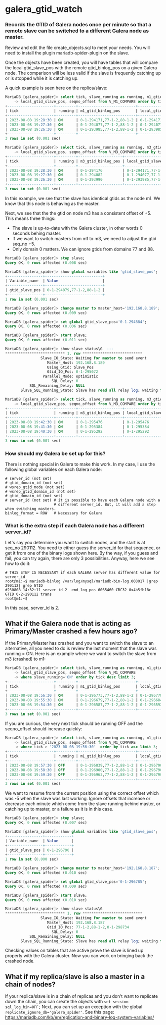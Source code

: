 # galera_gtid_watch
### Records the GTID of Galera nodes once per minute so that a remote slave can be switched to a different Galera node as master.

Review and edit the file create_objects.sql to meet your needs. You will need to install the plugin mariadb-spider-plugin on the slave.

Once the objects have been created, you will have tables that will compare the local gtid_slave_pos with the remote gtid_binlog_pos on a given Galera node. The comparison will be less valid if the slave is frequently catching up or is stopped while it is catching up.

A quick example is seen here on the replica/slave:
```sql
MariaDB [galera_spider]> select tick, slave_running as running, m1_gtid_binlog_pos,
    -> local_gtid_slave_pos, seqno_offset from V_M1_COMPARE order by tick desc limit 3;
+---------------------+---------+--------------------------+--------------------------+---------------------+
| tick                | running | m1_gtid_binlog_pos       | local_gtid_slave_pos     | seqno_offset        |
+---------------------+---------+--------------------------+--------------------------+---------------------+
| 2023-08-08 19:28:30 | ON      | 0-1-294171,77-1-2,88-1-2 | 0-1-294171,77-1-2,88-1-2 | GTIDs ARE IDENTICAL |
| 2023-08-08 19:27:30 | ON      | 0-1-294077,77-1-2,88-1-2 | 0-1-294077,77-1-2,88-1-2 | GTIDs ARE IDENTICAL |
| 2023-08-08 19:26:30 | ON      | 0-1-293985,77-1-2,88-1-2 | 0-1-293985,77-1-2,88-1-2 | GTIDs ARE IDENTICAL |
+---------------------+---------+--------------------------+--------------------------+---------------------+
3 rows in set (0.001 sec)

MariaDB [galera_spider]> select tick, slave_running as running, m3_gtid_binlog_pos,
    -> local_gtid_slave_pos, seqno_offset from V_M3_COMPARE order by tick desc limit 3;
+---------------------+---------+--------------------+--------------------------+----------------------+
| tick                | running | m3_gtid_binlog_pos | local_gtid_slave_pos     | seqno_offset         |
+---------------------+---------+--------------------+--------------------------+----------------------+
| 2023-08-08 19:28:30 | ON      | 0-1-294176         | 0-1-294171,77-1-2,88-1-2 | DOMAIN: 0 OFFSET: +5 |
| 2023-08-08 19:27:30 | ON      | 0-1-294082         | 0-1-294077,77-1-2,88-1-2 | DOMAIN: 0 OFFSET: +5 |
| 2023-08-08 19:26:30 | ON      | 0-1-293990         | 0-1-293985,77-1-2,88-1-2 | DOMAIN: 0 OFFSET: +5 |
+---------------------+---------+--------------------+--------------------------+----------------------+
3 rows in set (0.001 sec)
```
In this example, we see that the slave has identical gtids as the node m1. We know that this node is behaving as the master.

Next, we see that the the gtid on node m3 has a consistent offset of +5. This means three things:
- The slave is up-to-date with the Galera cluster, in other words 0 seconds behing master. 
- If we want to switch masters from m1 to m3, we need to adjust the gtid seq_no +5.
- Only domain 0 matters. We can ignore gtids from domains 77 and 88.

```sql
MariaDB [galera_spider]> stop slave;
Query OK, 0 rows affected (0.008 sec)

MariaDB [galera_spider]> show global variables like 'gtid_slave_pos';
+----------------+--------------------------+
| Variable_name  | Value                    |
+----------------+--------------------------+
| gtid_slave_pos | 0-1-294879,77-1-2,88-1-2 |
+----------------+--------------------------+
1 row in set (0.001 sec)

MariaDB [galera_spider]> change master to master_host='192.168.8.189';
Query OK, 0 rows affected (0.009 sec)

MariaDB [galera_spider]> set global gtid_slave_pos='0-1-294884';
Query OK, 0 rows affected (0.006 sec)

MariaDB [galera_spider]> start slave;
Query OK, 0 rows affected (0.011 sec)

MariaDB [galera_spider]> show slave status\G  --- 
*************************** 1. row ***************************
                Slave_IO_State: Waiting for master to send event
                   Master_Host: 192.168.8.189
                   Using_Gtid: Slave_Pos
                   Gtid_IO_Pos: 0-1-295072
                 Parallel_Mode: optimistic
                     SQL_Delay: 0
           SQL_Remaining_Delay: NULL
       Slave_SQL_Running_State: Slave has read all relay log; waiting for more updates

MariaDB [galera_spider]> select tick, slave_running as running, m3_gtid_binlog_pos,
    -> local_gtid_slave_pos, seqno_offset from V_M3_COMPARE order by tick desc limit 3;
+---------------------+---------+--------------------+----------------------+---------------------+
| tick                | running | m3_gtid_binlog_pos | local_gtid_slave_pos | seqno_offset        |
+---------------------+---------+--------------------+----------------------+---------------------+
| 2023-08-08 19:42:30 | ON      | 0-1-295476         | 0-1-295476           | GTIDs ARE IDENTICAL |
| 2023-08-08 19:41:30 | ON      | 0-1-295384         | 0-1-295384           | GTIDs ARE IDENTICAL |
| 2023-08-08 19:40:30 | ON      | 0-1-295292         | 0-1-295292           | GTIDs ARE IDENTICAL |
+---------------------+---------+--------------------+----------------------+---------------------+
3 rows in set (0.001 sec)
```

### How should my Galera be set up for this?
There is nothing special in Galera to make this work. In my case, I use the following global variables on each Galera node:
```
# server_id (not set)
# gtid_domain_id (not set)
# wsrep_gtid_mode (not set)
# wsrep_gtid_domain_id (not set)
# gtid_domain_id (not set)
# server_id (not set) # it is possible to have each Galera node with a 
                      # different server_id. But, it will add a step when switching masters.
binlog_format = ROW   # Necessary for Galera
```
### What is the extra step if each Galera node has a different server_id?
Let's say you determine you want to switch nodes, and the start is at seq_no 290112. You need to either guess the server_id for that sequence, or get it from one of the binary logs shown here. By the way, if you guess and fail, you can try again, there are only 3 possibilities. Anyway, here we see how to do it:
```
# THIS STEP IS NECESSARY if each GALERA server has different value for server_id
root@m1:~$ mariadb-binlog /var/log/mysql/mariadb-bin-log.000017 |grep 290112| grep GTID
#230808 14:32:11 server id 2  end_log_pos 6065460 CRC32 0x4b5fb18c      GTID 0-2-290112 trans
root@m1:~$
```
In this case, server_id is 2.

## What if the Galera node that is acting as Primary/Master crashed a few hours ago?
If the Primary/Master has crashed and you want to switch the slave to an alternative, all you need to do is review the last moment that the slave was running = ON. Here is an example where we want to switch the slave from m3 (crashed) to m1:
```sql
MariaDB [galera_spider]> select tick, slave_running as running, m1_gtid_binlog_pos,
    -> local_gtid_slave_pos, seqno_offset from V_M1_COMPARE
    -> where slave_running='ON' order by tick desc limit 3;
+---------------------+---------+--------------------------+----------------------+----------------------+
| tick                | running | m1_gtid_binlog_pos       | local_gtid_slave_pos | seqno_offset         |
+---------------------+---------+--------------------------+----------------------+----------------------+
| 2023-08-08 19:56:30 | ON      | 0-1-296773,77-1-2,88-1-2 | 0-1-296778           | DOMAIN: 0 OFFSET: -5 |
| 2023-08-08 19:55:30 | ON      | 0-1-296679,77-1-2,88-1-2 | 0-1-296684           | DOMAIN: 0 OFFSET: -5 |
| 2023-08-08 19:54:30 | ON      | 0-1-296587,77-1-2,88-1-2 | 0-1-296592           | DOMAIN: 0 OFFSET: -5 |
+---------------------+---------+--------------------------+----------------------+----------------------+
3 rows in set (0.001 sec)

```
If you are curious, the very next tick should be running OFF and the seqno_offset should increase quickly:
```sql
MariaDB [galera_spider]> select tick, slave_running as running, m1_gtid_binlog_pos,
    -> local_gtid_slave_pos, seqno_offset from V_M1_COMPARE
    -> where tick > '2023-08-08 19:56:30'  order by tick asc limit 3;
+---------------------+---------+--------------------------+----------------------+------------------------+
| tick                | running | m1_gtid_binlog_pos       | local_gtid_slave_pos | seqno_offset           |
+---------------------+---------+--------------------------+----------------------+------------------------+
| 2023-08-08 19:57:30 | OFF     | 0-1-296839,77-1-2,88-1-2 | 0-1-296790           | DOMAIN: 0 OFFSET: +49  |
| 2023-08-08 19:58:30 | OFF     | 0-1-296900,77-1-2,88-1-2 | 0-1-296790           | DOMAIN: 0 OFFSET: +110 |
| 2023-08-08 19:59:30 | OFF     | 0-1-296963,77-1-2,88-1-2 | 0-1-296790           | DOMAIN: 0 OFFSET: +173 |
+---------------------+---------+--------------------------+----------------------+------------------------+
3 rows in set (0.001 sec)
```
We want to resume from the current position using the correct offset which was -5 when the slave was last working. Ignore offsets that increase or decrease each minute which come from the slave running behind master, or catching up to master, or a failure as it is in this case.
```sql
MariaDB [galera_spider]> stop slave;
Query OK, 0 rows affected (0.007 sec)

MariaDB [galera_spider]> show global variables like 'gtid_slave_pos';
+----------------+------------+
| Variable_name  | Value      |
+----------------+------------+
| gtid_slave_pos | 0-1-296790 |
+----------------+------------+
1 row in set (0.000 sec)

MariaDB [galera_spider]> change master to master_host='192.168.8.187';
Query OK, 0 rows affected (0.010 sec)

MariaDB [galera_spider]> set global gtid_slave_pos='0-1-296785';
Query OK, 0 rows affected (0.009 sec)

MariaDB [galera_spider]> start slave;
Query OK, 0 rows affected (0.010 sec)

MariaDB [galera_spider]> show slave status\G
*************************** 1. row ***************************
                Slave_IO_State: Waiting for master to send event
                   Master_Host: 192.168.8.187
                   Gtid_IO_Pos: 77-1-2,88-1-2,0-1-298734
                     SQL_Delay: 0
           SQL_Remaining_Delay: NULL
       Slave_SQL_Running_State: Slave has read all relay log; waiting for more updates
```
Checking values on tables that are active prove the slave is lined up properly with the Galera cluster. Now you can work on bringing back the crashed node.

## What if my replica/slave is also a master in a chain of nodes? 
If your replica/slave is in a chain of replicas and you don't want to replicate down the chain, you can create the objects with `set session sql_log_bin=OFF;` 
Next, you can set up an exception with the global `replicate_ignore_db='galera_spider'`. See this page:
https://mariadb.com/kb/en/replication-and-binary-log-system-variables/
